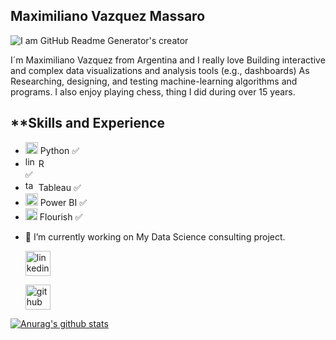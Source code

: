 ## Maximiliano Vazquez Massaro

![I am GitHub Readme Generator's creator](https://mvazquezmassaro.github.io/infovis/data_s.png)


I´m Maximiliano Vazquez from Argentina and I really love Building interactive and complex data visualizations and analysis tools (e.g., dashboards) As Researching, designing, and testing machine-learning algorithms and programs.
I also enjoy playing chess, thing I did during over 15 years.

## **Skills and Experience

 * <img src='https://upload.wikimedia.org/wikipedia/commons/thumb/0/0a/Python.svg/48px-Python.svg.png' alt='python' height='19' width="20"> Python   :white_check_mark:
 * <img src='https://www.r-project.org/logo/Rlogo.svg' alt='linkedin' height='17'>  R <br />                                                         :white_check_mark:
 * <img src='https://mvazquezmassaro.github.io//infovis/tableau-software.svg' alt='tableau' height='17'> Tableau                                     :white_check_mark:
 * <img src='https://mvazquezmassaro.github.io/infovis/powerbi.svg' alt='powerbi' height='20'>  Power BI                                             :white_check_mark:
 * <img src='https://mvazquezmassaro.github.io/infovis/flourish.svg' alt='powerbi' height='19'>  Flourish                                            :white_check_mark:



- 🔭 I’m currently working on My Data Science consulting project.


    [<img src='https://mvazquezmassaro.github.io//infovis/linkedin-svgrepo-com.svg' alt='linkedin' height='40'>](https://www.linkedin.com/in/maximiliano-vazquez-massaro-3173a170/)  

    [<img src='https://mvazquezmassaro.github.io/infovis/github_icono.svg' alt='github' height='40'>](https://github.com/mvazquezmassaro)



 


[![Anurag's github stats](https://github-readme-stats.vercel.app/api?username=mvazquezmassaro)](https://github.com/anuraghazra/github-readme-stats)


